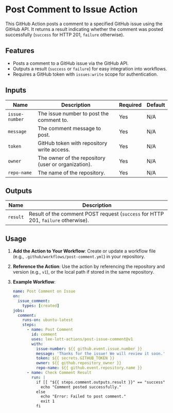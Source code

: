 # Post Comment to Issue Action

This GitHub Action posts a comment to a specified GitHub issue using the GitHub API. It returns a result indicating whether the comment was posted successfully (`success` for HTTP 201, `failure` otherwise).

## Features
- Posts a comment to a GitHub issue via the GitHub API.
- Outputs a result (`success` or `failure`) for easy integration into workflows.
- Requires a GitHub token with `issues:write` scope for authentication.

## Inputs
| Name           | Description                                      | Required | Default |
|----------------|--------------------------------------------------|----------|---------|
| `issue-number` | The issue number to post the comment to.         | Yes      | N/A     |
| `message`      | The comment message to post.                    | Yes      | N/A     |
| `token`        | GitHub token with repository write access.      | Yes      | N/A     |
| `owner`        | The owner of the repository (user or organization). | Yes      | N/A     |
| `repo-name`    | The name of the repository.                     | Yes      | N/A     |

## Outputs
| Name      | Description                                           |
|-----------|-------------------------------------------------------|
| `result`  | Result of the comment POST request (`success` for HTTP 201, `failure` otherwise). |

## Usage
1. **Add the Action to Your Workflow**:
   Create or update a workflow file (e.g., `.github/workflows/post-comment.yml`) in your repository.

2. **Reference the Action**:
   Use the action by referencing the repository and version (e.g., `v1`), or the local path if stored in the same repository.

3. **Example Workflow**:
   ```yaml
   name: Post Comment on Issue
   on:
     issue_comment:
       types: [created]
   jobs:
     comment:
       runs-on: ubuntu-latest
       steps:
         - name: Post Comment
           id: comment
           uses: lee-lott-actions/post-issue-comment@v1
           with:
             issue-number: ${{ github.event.issue.number }}
             message: 'Thanks for the issue! We will review it soon.'
             token: ${{ secrets.GITHUB_TOKEN }}
             owner: ${{ github.repository_owner }}
             repo-name: ${{ github.event.repository.name }}
         - name: Check Comment Result
           run: |
             if [[ "${{ steps.comment.outputs.result }}" == "success" ]]; then
               echo "Comment posted successfully."
             else
               echo "Error: Failed to post comment."
               exit 1
             fi
